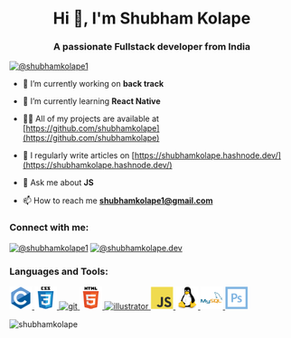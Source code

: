 
<h1 align="center">Hi 👋, I'm Shubham Kolape</h1>
<h3 align="center">A passionate Fullstack developer from India</h3>


<p align="left"> <a href="https://twitter.com/@shubhamkolape1" target="blank"><img src="https://img.shields.io/twitter/follow/@shubhamkolape1?logo=twitter&style=for-the-badge" alt="@shubhamkolape1" /></a> </p>

- 🔭 I’m currently working on **back track**

- 🌱 I’m currently learning **React Native**

- 👨‍💻 All of my projects are available at [https://github.com/shubhamkolape](https://github.com/shubhamkolape)

- 📝 I regularly write articles on [https://shubhamkolape.hashnode.dev/](https://shubhamkolape.hashnode.dev/)

- 💬 Ask me about **JS**

- 📫 How to reach me **shubhamkolape1@gmail.com**

<h3 align="left">Connect with me:</h3>
<p align="left">
<a href="https://twitter.com/@shubhamkolape1" target="blank"><img align="center" src="https://raw.githubusercontent.com/rahuldkjain/github-profile-readme-generator/master/src/images/icons/Social/twitter.svg" alt="@shubhamkolape1" height="30" width="40" /></a>
<a href="https://hashnode.com/@shubhamkolape.dev" target="blank"><img align="center" src="https://raw.githubusercontent.com/rahuldkjain/github-profile-readme-generator/master/src/images/icons/Social/hashnode.svg" alt="@shubhamkolape.dev" height="30" width="40" /></a>
</p>

<h3 align="left">Languages and Tools:</h3>
<p align="left"> <a href="https://www.cprogramming.com/" target="_blank" rel="noreferrer"> <img src="https://raw.githubusercontent.com/devicons/devicon/master/icons/c/c-original.svg" alt="c" width="40" height="40"/> </a> <a href="https://www.w3schools.com/css/" target="_blank" rel="noreferrer"> <img src="https://raw.githubusercontent.com/devicons/devicon/master/icons/css3/css3-original-wordmark.svg" alt="css3" width="40" height="40"/> </a> <a href="https://git-scm.com/" target="_blank" rel="noreferrer"> <img src="https://www.vectorlogo.zone/logos/git-scm/git-scm-icon.svg" alt="git" width="40" height="40"/> </a> <a href="https://www.w3.org/html/" target="_blank" rel="noreferrer"> <img src="https://raw.githubusercontent.com/devicons/devicon/master/icons/html5/html5-original-wordmark.svg" alt="html5" width="40" height="40"/> </a> <a href="https://www.adobe.com/in/products/illustrator.html" target="_blank" rel="noreferrer"> <img src="https://www.vectorlogo.zone/logos/adobe_illustrator/adobe_illustrator-icon.svg" alt="illustrator" width="40" height="40"/> </a> <a href="https://developer.mozilla.org/en-US/docs/Web/JavaScript" target="_blank" rel="noreferrer"> <img src="https://raw.githubusercontent.com/devicons/devicon/master/icons/javascript/javascript-original.svg" alt="javascript" width="40" height="40"/> </a> <a href="https://www.linux.org/" target="_blank" rel="noreferrer"> <img src="https://raw.githubusercontent.com/devicons/devicon/master/icons/linux/linux-original.svg" alt="linux" width="40" height="40"/> </a> <a href="https://www.mysql.com/" target="_blank" rel="noreferrer"> <img src="https://raw.githubusercontent.com/devicons/devicon/master/icons/mysql/mysql-original-wordmark.svg" alt="mysql" width="40" height="40"/> </a> <a href="https://www.photoshop.com/en" target="_blank" rel="noreferrer"> <img src="https://raw.githubusercontent.com/devicons/devicon/master/icons/photoshop/photoshop-line.svg" alt="photoshop" width="40" height="40"/> </a> </p>

<p><img align="center" src="https://github-readme-stats.vercel.app/api/top-langs?username=shubhamkolape&show_icons=true&locale=en&layout=compact" alt="shubhamkolape" /></p>

